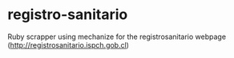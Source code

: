 # registro-sanitario

Ruby scrapper using mechanize for the registrosanitario webpage (http://registrosanitario.ispch.gob.cl) 
